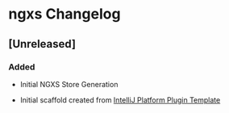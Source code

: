 <!-- Keep a Changelog guide -> https://keepachangelog.com -->

# ngxs Changelog

## [Unreleased]
### Added
- Initial NGXS Store Generation
   
- Initial scaffold created from [IntelliJ Platform Plugin Template](https://github.com/JetBrains/intellij-platform-plugin-template)
